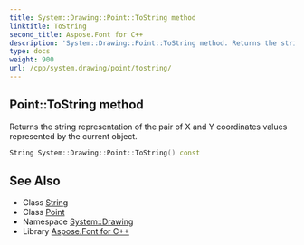 ```yaml
---
title: System::Drawing::Point::ToString method
linktitle: ToString
second_title: Aspose.Font for C++
description: 'System::Drawing::Point::ToString method. Returns the string representation of the pair of X and Y coordinates values represented by the current object in C++.'
type: docs
weight: 900
url: /cpp/system.drawing/point/tostring/
---
```

## Point::ToString method


Returns the string representation of the pair of X and Y coordinates values represented by the current object.

```cpp
String System::Drawing::Point::ToString() const
```

## See Also

* Class [String](../../../system/string/)
* Class [Point](../)
* Namespace [System::Drawing](../../)
* Library [Aspose.Font for C++](../../../)
